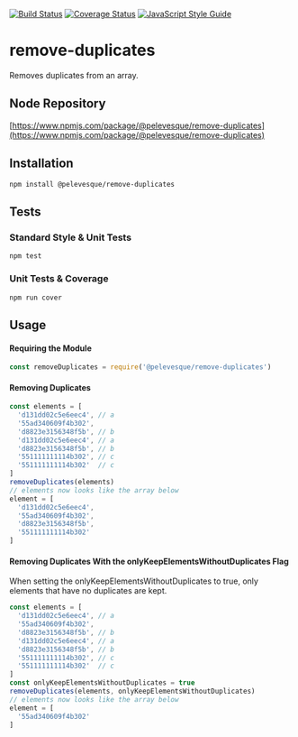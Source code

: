 [![Build Status](https://travis-ci.org/pelevesque/remove-duplicates.svg?branch=master)](https://travis-ci.org/pelevesque/remove-duplicates)
[![Coverage Status](https://coveralls.io/repos/github/pelevesque/remove-duplicates/badge.svg?branch=master)](https://coveralls.io/github/pelevesque/remove-duplicates?branch=master)
[![JavaScript Style Guide](https://img.shields.io/badge/code_style-standard-brightgreen.svg)](https://standardjs.com)

# remove-duplicates

Removes duplicates from an array.

## Node Repository

[https://www.npmjs.com/package/@pelevesque/remove-duplicates](https://www.npmjs.com/package/@pelevesque/remove-duplicates)

## Installation

`npm install @pelevesque/remove-duplicates`

## Tests

### Standard Style & Unit Tests

`npm test`

### Unit Tests & Coverage

`npm run cover`

## Usage

#### Requiring the Module

```js
const removeDuplicates = require('@pelevesque/remove-duplicates')
```

#### Removing Duplicates

```js
const elements = [
  'd131dd02c5e6eec4', // a
  '55ad340609f4b302',
  'd8823e3156348f5b', // b
  'd131dd02c5e6eec4', // a
  'd8823e3156348f5b', // b
  '551111111114b302', // c
  '551111111114b302'  // c
]
removeDuplicates(elements)
// elements now looks like the array below
element = [
  'd131dd02c5e6eec4',
  '55ad340609f4b302',
  'd8823e3156348f5b',
  '551111111114b302'
]
```

#### Removing Duplicates With the onlyKeepElementsWithoutDuplicates Flag

When setting the onlyKeepElementsWithoutDuplicates to true, only elements that
have no duplicates are kept.

```js
const elements = [
  'd131dd02c5e6eec4', // a
  '55ad340609f4b302',
  'd8823e3156348f5b', // b
  'd131dd02c5e6eec4', // a
  'd8823e3156348f5b', // b
  '551111111114b302', // c
  '551111111114b302'  // c
]
const onlyKeepElementsWithoutDuplicates = true
removeDuplicates(elements, onlyKeepElementsWithoutDuplicates)
// elements now looks like the array below
element = [
  '55ad340609f4b302'
]
```
